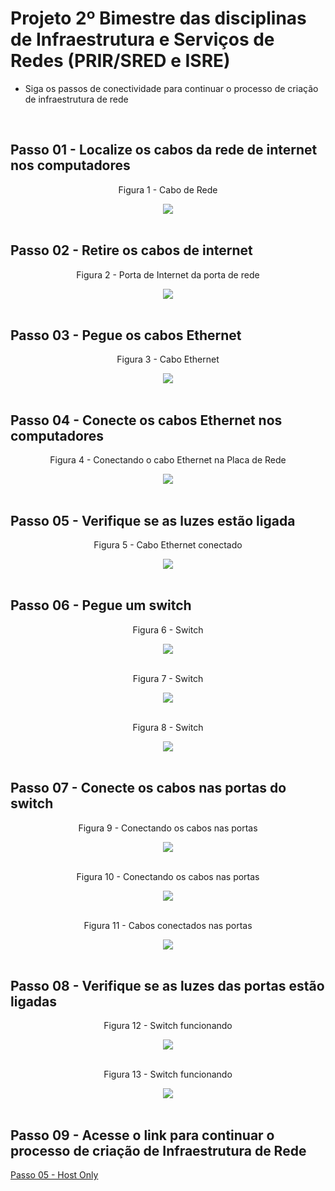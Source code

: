 # Projeto 2º Bimestre das disciplinas de Infraestrutura e Serviços de Redes (PRIR/SRED e ISRE)

  * Siga os passos de conectividade para continuar o processo de criação de infraestrutura de rede 
  <br>
  
  ## Passo 01 - Localize os cabos da rede de internet nos computadores
 <div align='center'>
  <p>Figura 1 - Cabo de Rede</p>
  <img src='../Imagens/IMG_0118.png' />
  <br><br>
</div>

## Passo 02 - Retire os cabos de internet
<div align='center'>
  <p>Figura 2 - Porta de Internet da porta de rede</p>
  <img src='../Imagens/IMG_0119.png' />
  <br><br>
</div>

## Passo 03 - Pegue os cabos Ethernet
<div align='center'>
  <p>Figura 3 - Cabo Ethernet</p>
  <img src='../Imagens/IMG_0131.png' />
  <br><br>
</div>

## Passo 04 - Conecte os cabos Ethernet nos computadores 
<div align='center'>
  <p>Figura 4 - Conectando o cabo Ethernet na Placa de Rede</p>
  <img src='../Imagens/IMG_0130.png' />
  <br><br>
</div>

## Passo 05 - Verifique se as luzes estão ligada
 <div align='center'>
  <p>Figura 5 - Cabo Ethernet conectado</p>
  <img src='../Imagens/IMG_0132.png' />
  <br><br>
</div>

## Passo 06 - Pegue um switch

<div align='center'>
  <p>Figura 6 - Switch</p>
  <img src='../Imagens/IMG_0127.png' />
  <br><br>
</div>

<div align='center'>
  <p>Figura 7 - Switch</p>
  <img src='../Imagens/IMG_0128.png' />
  <br><br>
</div>

<div align='center'>
  <p>Figura 8 - Switch</p>
  <img src='../Imagens/IMG_0129.png' />
  <br><br>
</div>

## Passo 07 - Conecte os cabos nas portas do switch
<div align='center'>
  <p>Figura 9 - Conectando os cabos nas portas</p>
  <img src='../Imagens/IMG_0126.png' />
  <br><br>
</div>

<div align='center'>
  <p>Figura 10 - Conectando os cabos nas portas</p>
  <img src='../Imagens/IMG_0125.png' />
  <br><br>
</div>

<div align='center'>
  <p>Figura 11 - Cabos conectados nas portas</p>
  <img src='../Imagens/IMG_0121.png' />
  <br><br>
</div>

## Passo 08 - Verifique se as luzes das portas estão ligadas
<div align='center'>
  <p>Figura 12 - Switch funcionando</p>
  <img src='../Imagens/IMG_0124.png' />
  <br><br>
</div>

<div align='center'>
  <p>Figura 13 - Switch funcionando</p>
  <img src='../Imagens/IMG_0122.png' />
  <br><br>
</div>

## Passo 09 - Acesse o link para continuar o processo de criação de Infraestrutura de Rede

<a href='https://github.com/diozenio/914-2022-grupo-5/blob/main/Roteiro/Etapa%2005%20-%20HostOnly.md'>Passo 05 - Host Only</a>





